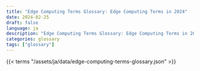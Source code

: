 ```yaml
---
title: "Edge Computing Terms Glossary: Edge Computing Terms in 2024"  
date: 2024-02-25
draft: false
language: ja
description: "Edge Computing Terms Glossary: Edge Computing Terms in 2024 | Edge Computing Terms Glossary"
categories: glossary
tags: ["glossary"]
---
```


{{< terms "/assets/ja/data/edge-computing-terms-glossary.json" >}}